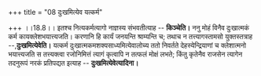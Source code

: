 +++
title = "08 दुःखमित्येव यत्कर्म"

+++
।।18.8।। इतश्च नित्यकर्मत्यागो नाज्ञस्य संभवतीत्याह -- **किञ्चेति।** ननु
मोहं विनैव दुःखात्मकं कर्म कायक्लेशभयात्त्यजति। करणानि हि कार्यं जनयन्ति
श्राम्यन्ति च; तथाच न तत्त्यागस्तामसो युक्तस्तत्राह
--,**दुःखमित्येवेति।** यत्कर्म दुःखात्मकमशक्यसाध्यमित्येवालोच्य ततो
निवर्तते देहस्येन्द्रियाणां च क्लेशात्मनो भयात्त्यजति स तत्त्यक्त्वा
रजोनिमित्तं त्यागं कृत्वापि न तत्फलं मोक्षं लभते; किंतु कृतेनैव राजसेन
त्यागेन तदनुरूपं नरकं प्रतिपद्यत इत्याह -- **दुःखमित्येवेत्यादिना।**
